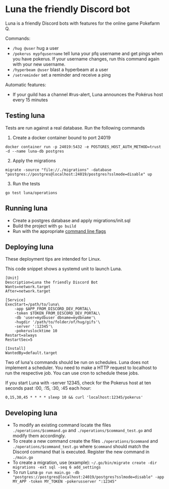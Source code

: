 # Luna the friendly Discord bot

Luna is a friendly Discord bots with features for the online game Pokefarm Q.

Commands:
- `/hug @user` hug a user
- `/pokerus mypfqusername` tell luna your pfq username and get pings when you have pokerus. If your username changes, run this command again with your new username.
- `/hyperbeam @user` blast a hyperbeam at a user
- `/setreminder` set a reminder and receive a ping

Automatic features:
- If your guild has a channel #rus-alert, Luna announces the Pokérus host every 15 minutes

## Testing luna

Tests are run against a real database. Run the following commands

1. Create a docker container bound to port 24019

`docker container run -p 24019:5432 -e POSTGRES_HOST_AUTH_METHOD=trust -d --name luna-db postgres`

2. Apply the migrations


`migrate -source "file://./migrations" -database "postgres://postgres@localhost:24019/postgres?sslmode=disable" up`

3. Run the tests

`go test luna/operations`

## Running luna

- Create a postgres database and apply migrations/init.sql
- Build the project with `go build`
- Run with the appropriate [command line flags](./main.go)

## Deploying luna

These deployment tips are intended for Linux.

This code snippet shows a systemd unit to launch Luna.

```
[Unit]
Description=Luna the friendly Discord Bot
Wants=network.target
After=network.target

[Service]
ExecStart=/path/to/luna\
	-app $APP_FROM_DISCORD_DEV_PORTAL\
	-token $TOKEN_FROM_DISCORD_DEV_PORTAL\
	-db 'user=mydbuser dbname=mydbname'\
	-hugdir '/path/to/folder/of/hug/gifs'\
	-server ':12345'\
	-pokeruslocktime 10
Restart=always
RestartSec=5

[Install]
WantedBy=default.target
```

Two of luna's commands should be run on schedules. Luna does not implement a scheduler. You need to make a HTTP request to localhost to run the respective job. You can use cron to schedule these jobs.

If you start Luna with -server 12345, check for the Pokerus host at ten seconds past :00, :15, :30, :45 each hour:
```
0,15,30,45 * * * * sleep 10 && curl 'localhost:12345/pokerus'
```
## Developing luna
- To modify an existing command locate the files `./operations/$command.go` and `./operations/$command_test.go` and modify them accordingly.
- To create a new command create the files `./operations/$command` and `./operations/$command_test.go` where `$command` should match the Discord command that is executed. Register the new command in `./main.go`
- To create a migration, use (example): `~/.go/bin/migrate create -dir migrations -ext sql -seq 6 add_settings`
- To run Luna `go run main.go -db "postgres://postgres@localhost:24019/postgres?sslmode=disable" -app MY_APP -token MY_TOKEN -pokerusserver ":12345"`